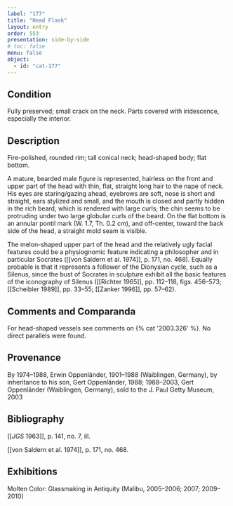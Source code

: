 ```yaml
---
label: "177"
title: "Head Flask"
layout: entry
order: 553
presentation: side-by-side
# toc: false
menu: false
object:
  - id: "cat-177"
---
```


## Condition

Fully preserved; small crack on the neck. Parts covered with iridescence, especially the interior.

## Description

Fire-polished, rounded rim; tall conical neck; head-shaped body; flat bottom.

A mature, bearded male figure is represented, hairless on the front and upper part of the head with thin, flat, straight long hair to the nape of neck. His eyes are staring/gazing ahead, eyebrows are soft, nose is short and straight, ears stylized and small, and the mouth is closed and partly hidden in the rich beard, which is rendered with large curls; the chin seems to be protruding under two large globular curls of the beard. On the flat bottom is an annular pontil mark (W. 1.7, Th. 0.2 cm), and off-center, toward the back side of the head, a straight mold seam is visible.

The melon-shaped upper part of the head and the relatively ugly facial features could be a physiognomic feature indicating a philosopher and in particular Socrates ([[von Saldern et al. 1974]], p. 171, no. 468). Equally probable is that it represents a follower of the Dionysian cycle, such as a Silenus, since the bust of Socrates in sculpture exhibit all the basic features of the iconography of Silenus ([[Richter 1965]], pp. 112–118, figs. 456–573; [[Scheibler 1989]], pp. 33–55; [[Zanker 1996]], pp. 57–62).

## Comments and Comparanda

For head-shaped vessels see comments on {% cat '2003.326' %}. No direct parallels were found.

## Provenance

By 1974–1988, Erwin Oppenländer, 1901–1988 (Waiblingen, Germany), by inheritance to his son, Gert Oppenländer, 1988; 1988–2003, Gert Oppenländer (Waiblingen, Germany), sold to the J. Paul Getty Museum, 2003

## Bibliography

[[*JGS* 1963]], p. 141, no. 7, ill.

[[von Saldern et al. 1974]], p. 171, no. 468.

## Exhibitions

Molten Color: Glassmaking in Antiquity (Malibu, 2005–2006; 2007; 2009–2010)
